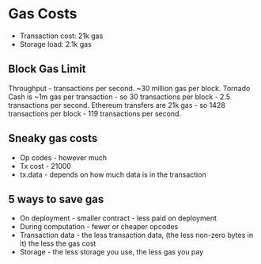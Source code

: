 # Gas Costs

- Transaction cost: 21k gas
- Storage load: 2.1k gas

## Block Gas Limit

Throughput - transactions per second. ~30 million gas per block.
Tornado Cash is ~1m gas per transaction - so 30 transactions per block - 2.5 transactions per second.
Ethereum transfers are 21k gas - so 1428 transactions per block - 119 transactions per second.

## Sneaky gas costs

- Op codes - however much
- Tx cost - 21000
- tx.data - depends on how much data is in the transaction

## 5 ways to save gas

- On deployment - smaller contract - less paid on deployment
- During computation - fewer or cheaper opcodes
- Transaction data - the less transaction data, (the less non-zero bytes in it) the less the gas cost
- Storage - the less storage you use, the less gas you pay


